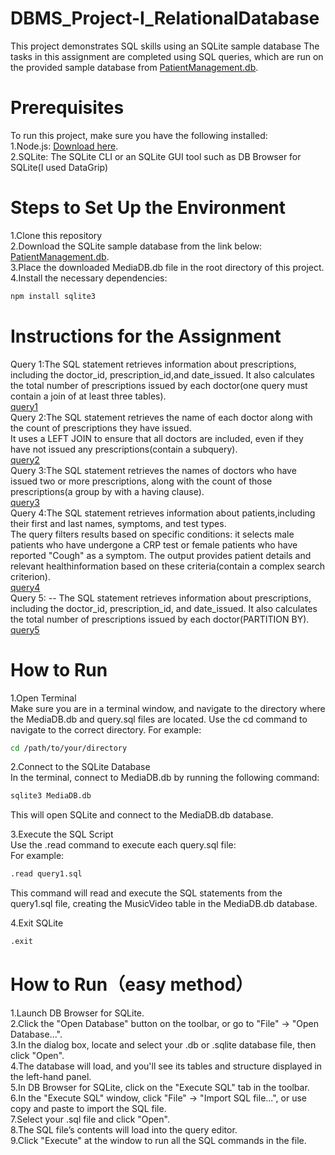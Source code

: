 # DBMS_Project-I_RelationalDatabase  
This project demonstrates SQL skills using an SQLite sample database The tasks in this assignment are completed using SQL queries, which are run on the provided sample database from [PatientManagement.db](https://github.com/hansama0902/DBMS_Project-I_RelationalDatabase/blob/main/DB/PatientManagement.db).  
# Prerequisites
To run this project, make sure you have the following installed:  
1.Node.js: [Download here](https://nodejs.org/zh-cn/).  
2.SQLite: The SQLite CLI or an SQLite GUI tool such as DB Browser for SQLite(I used DataGrip)  
# Steps to Set Up the Environment
1.Clone this repository  
2.Download the SQLite sample database from the link below: [PatientManagement.db](https://github.com/hansama0902/DBMS_Project-I_RelationalDatabase/blob/main/DB/PatientManagement.db).   
3.Place the downloaded  MediaDB.db file in the root directory of this project.  
4.Install the necessary dependencies:  
```bash
npm install sqlite3
```
# Instructions for the Assignment
Query 1:The SQL statement retrieves information about prescriptions, including the doctor_id, prescription_id,and date_issued. It also calculates the total number of prescriptions issued by each doctor(one query must contain a join of at least three tables).      
[query1](https://github.com/hansama0902/DBMS_Project-I_RelationalDatabase/blob/main/Query/query1.sql)  
Query 2:The SQL statement retrieves the name of each doctor along with the count of prescriptions they have issued.  
It uses a LEFT JOIN to ensure that all doctors are included, even if they have not issued any prescriptions(contain a subquery).     
[query2](https://github.com/hansama0902/DBMS_Project-I_RelationalDatabase/blob/main/Query/query2.sql)    
Query 3:The SQL statement retrieves the names of doctors who have issued two or more prescriptions, along with the count of those prescriptions(a group by with a having clause).  
[query3](https://github.com/hansama0902/DBMS_Project-I_RelationalDatabase/blob/main/Query/query3.sql)      
Query 4:The SQL statement retrieves information about patients,including their first and last names, symptoms, and test types.  
The query filters results based on specific conditions: it selects male patients who have undergone a CRP test or female patients who have reported "Cough" as a symptom. The output provides patient details and relevant healthinformation based on these criteria(contain a complex search criterion).   
[query4](https://github.com/hansama0902/DBMS_Project-I_RelationalDatabase/blob/main/Query/query4.sql)     
Query 5: -- The SQL statement retrieves information about prescriptions, including the doctor_id, prescription_id, and date_issued. It also calculates the total number of prescriptions issued by each doctor(PARTITION BY).     
[query5](https://github.com/hansama0902/DBMS_Project-I_RelationalDatabase/blob/main/Query/query5.sql)       
# How to Run
1.Open Terminal  
Make sure you are in a terminal window, and navigate to the directory where the  MediaDB.db and query.sql files are located. Use the cd command to navigate to the correct directory. For example:
```bash
cd /path/to/your/directory
```
2.Connect to the SQLite Database  
In the terminal, connect to  MediaDB.db by running the following command:
```bash
sqlite3 MediaDB.db
```
This will open SQLite and connect to the  MediaDB.db database.  
  
3.Execute the SQL Script  
Use the .read command to execute each query.sql file:    
For example:  
```bash
.read query1.sql
```
This command will read and execute the SQL statements from the query1.sql file, creating the MusicVideo table in the  MediaDB.db database. 
  
4.Exit SQLite  
```bash
.exit
```
# How to Run（easy method）
1.Launch DB Browser for SQLite.  
2.Click the "Open Database" button on the toolbar, or go to "File" -> "Open Database...".   
3.In the dialog box, locate and select your .db or .sqlite database file, then click "Open".  
4.The database will load, and you'll see its tables and structure displayed in the left-hand panel.  
5.In DB Browser for SQLite, click on the "Execute SQL" tab in the toolbar.  
6.In the "Execute SQL" window, click "File" -> "Import SQL file...", or use copy and paste to import the SQL file.  
7.Select your .sql file and click "Open".  
8.The SQL file’s contents will load into the query editor.    
9.Click "Execute" at the window to run all the SQL commands in the file.  
